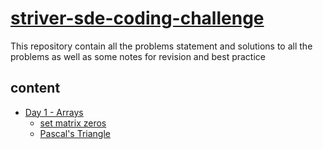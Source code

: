 # [striver-sde-coding-challenge](https://takeuforward.org/interviews/strivers-sde-sheet-top-coding-interview-problems/)

This repository contain all the problems statement and solutions to all the problems as well as some notes for revision and best practice

## content

- [Day 1 - Arrays ](./Day1/readme.md)
  - [set matrix zeros](./Day1/set-matrix-zeros/readme.md)
  - [Pascal's Triangle](./Day1/pascals-triangle/readme.md)
